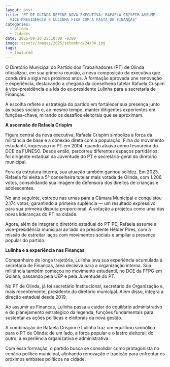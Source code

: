 ```yaml
---
layout: post
title: "PT DE OLINDA DEFINE NOVA EXECUTIVA: RAFAELA CRISPIM ASSUME
  VICE-PRESIDÊNCIA E LULINHA FICA COM A PASTA DE FINANÇAS"
categories:
  - Olinda
  - Cidades
date: 2025-09-26 22:10:00 -0300
image: assets/images/2025/setembro/24/08.jpg
tags:
  - featured
---
```

O Diretório Municipal do Partido dos Trabalhadores (PT) de Olinda oficializou, em sua primeira reunião, a nova composição da executiva que conduzirá a sigla nos próximos anos. A formação aprovada une renovação e experiência, destacando a chegada da conselheira tutelar Rafaela Crispim à vice-presidência e a ida do ex-presidente Lulinha para a secretaria de Finanças.

A escolha reflete a estratégia do partido em fortalecer sua presença junto às bases sociais e, ao mesmo tempo, manter dirigentes experientes em funções-chave, mirando os desafios eleitorais que se aproximam.

**A ascensão de Rafaela Crispim**

Figura central da nova executiva, Rafaela Crispim simboliza a força da militância de base e a conexão direta com a população. Filha do movimento estudantil, ingressou no PT em 2004, quando atuava como tesoureira do DCE da FUNESO. Desde então, percorreu diferentes espaços partidários: foi dirigente estadual da Juventude do PT e secretária-geral do diretório municipal.

Fora da estrutura interna, sua atuação também ganhou solidez. Em 2023, Rafaela foi eleita a 5ª conselheira tutelar mais votada de Olinda, com 1.206 votos, consolidando sua imagem de defensora dos direitos de crianças e adolescentes.

No ano seguinte, estreou nas urnas para a Câmara Municipal e conquistou 2.174 votos, garantindo a primeira suplência — um resultado expressivo para sua primeira disputa proporcional. A votação a projetou como uma das novas lideranças do PT na cidade.

Agora, além de integrar o diretório estadual do PT-PE, Rafaela assume a vice-presidência municipal ao lado do presidente Hélder Pires, com a missão de estreitar laços com movimentos sociais e ampliar a presença popular do partido.

**Lulinha e a experiência nas Finanças**

Companheiro de longa trajetória, Lulinha leva sua experiência acumulada à secretaria de Finanças, área decisiva para a organização interna. Sua militância também começou no movimento estudantil, no DCE da FFPG em Goiana, passando pela UEP e pela Juventude do PT.

No PT de Olinda, já foi secretário Institucional, secretário de Organização e, mais recentemente, presidente do diretório municipal. Além disso, integra a direção estadual desde 2019.

Ao assumir as Finanças, Lulinha passa a cuidar do equilíbrio administrativo e do planejamento estratégico da legenda, funções fundamentais para sustentar as ações políticas e eleitorais da nova gestão.

A combinação de Rafaela Crispim e Lulinha traz um equilíbrio simbólico para o PT de Olinda: de um lado, a força popular e o lastro eleitoral; do outro, a experiência organizativa e administrativa.

Com essa formação, o partido busca se consolidar como protagonista no cenário político municipal, alinhando renovação e tradição para enfrentar os próximos embates políticos na cidade.
